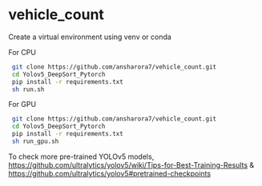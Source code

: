 # vehicle_count
Create a virtual environment using venv or conda

For CPU
```bash
 git clone https://github.com/ansharora7/vehicle_count.git
 cd Yolov5_DeepSort_Pytorch
 pip install -r requirements.txt
 sh run.sh
 ```
 
 For GPU
```bash
 git clone https://github.com/ansharora7/vehicle_count.git
 cd Yolov5_DeepSort_Pytorch
 pip install -r requirements.txt
 sh run_gpu.sh
 ```
 
 To check more pre-trained YOLOv5 models, https://github.com/ultralytics/yolov5/wiki/Tips-for-Best-Training-Results & https://github.com/ultralytics/yolov5#pretrained-checkpoints
 
 
